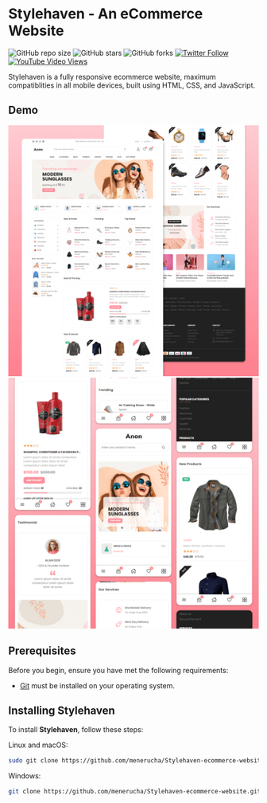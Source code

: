 # Stylehaven - An eCommerce Website

![GitHub repo size](https://img.shields.io/github/repo-size/codewithsadee/anon-ecommerce-website)
![GitHub stars](https://img.shields.io/github/stars/codewithsadee/anon-ecommerce-website?style=social)
![GitHub forks](https://img.shields.io/github/forks/codewithsadee/anon-ecommerce-website?style=social)
[![Twitter Follow](https://img.shields.io/twitter/follow/codewithsadee_?style=social)](https://twitter.com/intent/follow?screen_name=codewithsadee_)
[![YouTube Video Views](https://img.shields.io/youtube/views/3l8Lob4ysI0?style=social)](https://youtu.be/3l8Lob4ysI0)

Stylehaven is a fully responsive ecommerce website, maximum compatiblities in all mobile devices, built using HTML, CSS, and JavaScript.

## Demo

![Stylehaven Desktop Demo](./website-demo-image/desktop.png "Desktop Demo")
![Stylehaven Mobile Demo](./website-demo-image/mobile.png "Mobile Demo")

## Prerequisites

Before you begin, ensure you have met the following requirements:

* [Git](https://git-scm.com/downloads "Download Git") must be installed on your operating system.

## Installing Stylehaven

To install **Stylehaven**, follow these steps:

Linux and macOS:

```bash
sudo git clone https://github.com/menerucha/Stylehaven-ecommerce-website.git
```

Windows:

```bash
git clone https://github.com/menerucha/Stylehaven-ecommerce-website.git
```
